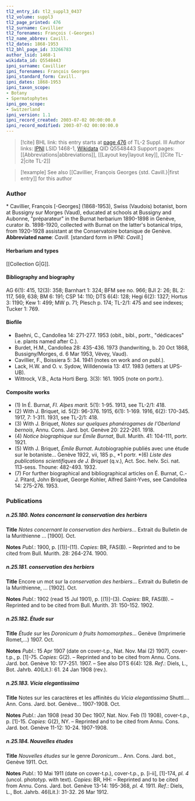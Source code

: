 ```yaml
---
tl2_entry_id: tl2_suppl3_0437
tl2_volume: suppl3
tl2_page_printed: 476
tl2_surname: Cavillier
tl2_forenames: François (-Georges)
tl2_name_abbrev: Cavill.
tl2_dates: 1868-1953
tl2_bhl_page_id: 33266783
author_lsid: 1468-1
wikidata_id: Q5548443
ipni_surname: Cavillier
ipni_forenames: François Georges
ipni_standard_form: Cavill.
ipni_dates: 1868-1953
ipni_taxon_scope: 
- Botany
- Spermatophytes
ipni_geo_scope: 
- Switzerland
ipni_version: 1.1
ipni_record_created: 2003-07-02 00:00:00.0
ipni_record_modified: 2003-07-02 00:00:00.0
---
```


> [!cite] BHL link: this entry starts at [page 476](https://www.biodiversitylibrary.org/page/33266783) of TL-2 Suppl. III
> Author links: [IPNI](https://www.ipni.org/a/1468-1) LSID 1468-1, [Wikidata](https://www.wikidata.org/wiki/Q5548443) QID Q5548443
> Support pages: [[Abbreviations|abbreviations]], [[Layout key|layout key]], [[Cite TL-2|cite TL-2]]

> [!example] See also [[Cavillier, François Georges {std. Cavill.}|first entry]] for this author

### Author

\* Cavillier, François \[-Georges\] (1868-1953), Swiss (Vaudois) botanist, born at Bussigny sur Morges (Vaud), educated at schools at Bussigny and Aubonne, "préparateur" in the Burnat herbarium 1890-1898 in Genève, curator ib. 1898-1920, collected with Burnat on the latter's botanical trips, from 1920-1928 assistant at the Conservatoire botanique de Genève. 
**Abbreviated name**: *Cavill.* \[standard form in IPNI: *Cavill.*\]

#### Herbarium and types

[[Collection G|G]].

#### Bibliography and biography

AG 6(1): 415, 12(3): 358; Barnhart 1: 324; BFM see no. 966; BJI 2: 26; BL 2: 117, 569, 638; BM 6: 191; CSP 14: 110; DTS 6(4): 128; Hegi 6(2): 1327; Hortus 3: 1190; Kew 1: 499; MW p. 71; Plesch p. 174; TL-2/1: 475 and see indexes; Tucker 1: 769.

#### Biofile

- Baehni, C., Candollea 14: 271-277. 1953 (obit., bibl., portr., "dédicaces" i.e. plants named after C.).
- Burdet, H.M., Candollea 28: 435-436. 1973 (handwriting, b. 20 Oct 1868, Bussigny/Morges, d. 6 Mar 1953, Vévey, Vaud).
- Cavillier, F., Boissiera 5: 34. 1941 (notes on work and on publ.).
- Lack, H.W. and O. v. Sydow, Willdenowia 13: 417. 1983 (letters at UPS-UB).
- Wittrock, V.B., Acta Horti Berg. 3(3): 161. 1905 (note on portr.).

#### Composite works

- (1) In É. Burnat, *Fl. Alpes marit.* 5(1): 1-95. 1913, see TL-2/1: 418.
- (2) With J. Briquet, id. 5(2): 96-376. 1915, 6(1): 1-169. 1916, 6(2): 170-345. 1917, 7: 1-311. 1931, see TL-2/1: 418.
- (3) With J. Briquet, *Notes sur quelques phanérogames de l'Oberland bernois*, Annu. Cons. Jard. bot. Genève 20: 222-261. 1918.
- (4) *Notice biographique sur Émile Burnat*, Bull. Murith. 41: 104-111, portr. 1921.
- (5) With J. Briquet, *Émile Burnat*. Autobiographie publiés avec une étude sur le botaniste... Genève 1922, vii, 185 p., *1 portr.
*(6) *Liste des publications scientifiques de J. Briquet* (q.v.), Act. Soc. helv. Sci. nat. 113-sess. Thoune: 482-493. 1932.
- (7) For further biographical and bibliographical articles on É. Burnat, C.-J. Pitard, John Briquet, George Kohler, Alfred Saint-Yves, see Candollea 14: 275-276. 1953.

### Publications

##### n.25.180. Notes concernant la conservation des herbiers

**Title**
*Notes concernant la conservation des herbiers*... Extrait du Bulletin de la Murithienne ... \[1900\]. Oct.

**Notes**
*Publ*.: 1900, p. \[(1)\]-(11). *Copies*: BR, FAS(B). – Reprinted and to be cited from Bull. Murith. 28: 264-274. 1900.

##### n.25.181. conservation des herbiers

**Title**
Encore un mot sur la *conservation des herbiers*... Extrait du Bulletin de la Murithienne, ... \[1902\]. Oct.

**Notes**
*Publ*.: 1902 (read 15 Jul 1901), p. \[(1)\]-(3). *Copies*: BR, FAS(B). – Reprinted and to be cited from Bull. Murith. 31: 150-152. 1902.

##### n.25.182. Étude sur

**Title**
*Étude sur* les *Doronicum à fruits homomorphes*... Genève (Imprimerie Romet,...) 1907. Oct.

**Notes**
*Publ*.: 15 Apr 1907 (date on cover-t.p., Nat. Nov. Mai (2) 1907), cover-t.p., p. \[1\]-75. *Copies*: G(2). – Reprinted and to be cited from Annu. Cons. Jard. bot. Genève 10: 177-251. 1907.  – See also DTS 6(4): 128.
*Ref*.: Diels, L., Bot. Jahrb. 40(Lit.): 61. 24 Jan 1908 (rev.).

##### n.25.183. Vicia elegantissima

**Title**
Notes sur les caractères et les affinités du *Vicia elegantissima* Shuttl.... Ann. Cons. Jard. bot. Genève... 1907-1908. Oct.

**Notes**
*Publ*.: Jan 1908 (read 30 Dec 1907, Nat. Nov. Feb (1) 1908), cover-t.p., p. \[1\]-15. *Copies*: G(2), NY. – Reprinted and to be cited from Annu. Cons. Jard. bot. Genève 11-12: 10-24. 1907-1908.

##### n.25.184. Nouvelles études

**Title**
*Nouvelles études* sur le genre *Doronicum*... Ann. Cons. Jard. bot., Genève 1911. Oct.

**Notes**
*Publ*.: 10 Mai 1911 (date on cover-t.p.), cover-t.p., p. \[i-ii\], \[1\]-174, *pl. 4* (uncol. phototyp. with text). *Copies*: BR, HH: – Reprinted and to be cited from Annu. Cons. Jard. bot. Genève 13-14: 195-368, *pl. 4.* 1911.
*Ref*.: Diels, L., Bot. Jahrb. 46(Lit.): 31-32. 26 Mar 1912.

